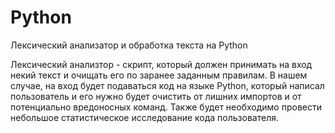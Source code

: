 # Python
Лексический анализатор и обработка текста на Python

Лексический анализтор - скрипт, который должен принимать на вход некий текст и очищать его по заранее заданным правилам. В нашем случае, на вход будет подаваться код на языке Python, который написал пользователь и его нужно будет очистить от лишних импортов и от потенциально вредоносных команд. Также будет необходимо провести небольшое статистическое исследование кода пользователя.
